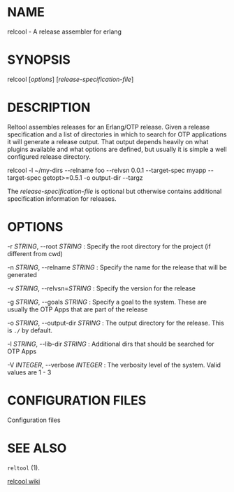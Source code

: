 # NAME

relcool - A release assembler for erlang

# SYNOPSIS

relcool [*options*] [*release-specification-file*]

# DESCRIPTION

Reltool assembles releases for an Erlang/OTP release. Given a release
specification and a list of directories in which to search for OTP
applications it will generate a release output. That output depends
heavily on what plugins available and what options are defined, but
usually it is simple a well configured release directory.

   relcool -l ~/my-dirs  --relname foo --relvsn 0.0.1 --target-spec myapp --target-spec getopt>=0.5.1 -o output-dir --targz

The *release-specification-file* is optional but otherwise contains
additional specification information for releases.

# OPTIONS

-r *STRING*, \--root *STRING*
:   Specify the root directory for the project (if different from cwd)

-n *STRING*, \--relname *STRING*
:   Specify the name for the release that will be generated

-v *STRING*, \--relvsn=*STRING*
:   Specify the version for the release

-g *STRING*, \--goals *STRING*
:   Specify a goal to the system. These are usually the OTP
  Apps that are part of the release

-o *STRING*, \--output-dir *STRING*
:  The output directory for the release. This is `./` by default.

-l *STRING*, \--lib-dir *STRING*
:  Additional dirs that should be searched for OTP Apps

-V *INTEGER*, \--verbose *INTEGER*
: The verbosity level of the system. Valid values are 1 - 3

# CONFIGURATION FILES

Configuration files

# SEE ALSO

`reltool` (1).

[relcool wiki](https://github.com/erlware/relcool/wiki)
